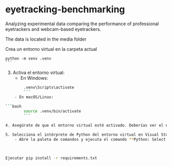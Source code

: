 # eyetracking-benchmarking
Analyzing experimental data comparing the performance of professional eyetrackers and webcam-based eyetrackers.


The data is located in the media folder



Crea un entorno virtual en la carpeta actual

    python -m venv .venv
    ```
3. Activa el entorno virtual:
    - En Windows:
        
```bash
        .venv\Scripts\activate
        ```
    - En macOS/Linux:
        
```bash
        source .venv/bin/activate
        ```

4. Asegúrate de que el entorno virtual esté activado. Deberías ver el nombre del entorno virtual en el prompt de la terminal.

5. Selecciona el intérprete de Python del entorno virtual en Visual Studio Code:
    - Abre la paleta de comandos y ejecuta el comando **Python: Select Interpreter**.
    


Ejecutar pip install -r requirements.txt